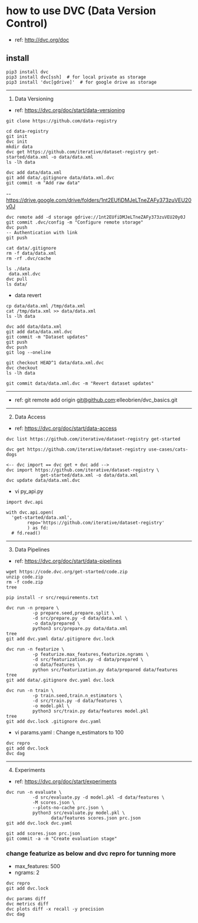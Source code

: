 # how to use DVC (Data Version Control)
- ref: http://dvc.org/doc

## install
```
pip3 install dvc
pip3 install dvc[ssh]  # for local private as storage
pip3 install 'dvc[gdrive]'  # for google drive as storage
```

-----------------------------------
1) Data Versioning
- ref: https://dvc.org/doc/start/data-versioning

```
git clone https://github.com/data-registry
```
```
cd data-registry
git init
dvc init
mkdir data
dvc get https://github.com/iterative/dataset-registry get-started/data.xml -o data/data.xml
ls -lh data
```
```
dvc add data/data.xml
git add data/.gitignore data/data.xml.dvc
git commit -m "Add raw data"
```
-- https://drive.google.com/drive/folders/1nt2EUfiDMJeLTneZAFy373zuVEU20y0J
```
dvc remote add -d storage gdrive://1nt2EUfiDMJeLTneZAFy373zuVEU20y0J
git commit .dvc/config -m "Configure remote storage"
dvc push
-- Authentication with link
git push
```
```
cat data/.gitignore
rm -f data/data.xml
rm -rf .dvc/cache
```
```
ls ./data
 data.xml.dvc
dvc pull
ls data/
```
- data revert
```
cp data/data.xml /tmp/data.xml
cat /tmp/data.xml >> data/data.xml
ls -lh data
```
```
dvc add data/data.xml
git add data/data.xml.dvc
git commit -m "Dataset updates"
git push
dvc push
git log --oneline
```
<!-- two data.xml version exist  -->
<!-- checkout previous version  -->
```
git checkout HEAD^1 data/data.xml.dvc
dvc checkout
ls -lh data

git commit data/data.xml.dvc -m "Revert dataset updates"
```
------------------------------------------------------------

- ref: git remote add origin git@github.com:elleobrien/dvc_basics.git

------------------------------------------------------------
2) Data Access
- ref: https://dvc.org/doc/start/data-access
```
dvc list https://github.com/iterative/dataset-registry get-started
```
```
dvc get https://github.com/iterative/dataset-registry use-cases/cats-dogs
```
```
<-- dvc import == dvc get + dvc add -->
dvc import https://github.com/iterative/dataset-registry \
             get-started/data.xml -o data/data.xml
dvc update data/data.xml.dvc
```

- vi py_api.py
```
import dvc.api

with dvc.api.open(
  'get-started/data.xml',
        repo='https://github.com/iterative/dataset-registry'
        ) as fd:
  # fd.read()
```

------------------------------------------------------------
3) Data Pipelines
- ref: https://dvc.org/doc/start/data-pipelines
```
wget https://code.dvc.org/get-started/code.zip
unzip code.zip
rm -f code.zip
tree
```
```
pip install -r src/requirements.txt
```
```
dvc run -n prepare \
          -p prepare.seed,prepare.split \
          -d src/prepare.py -d data/data.xml \
          -o data/prepared \
          python3 src/prepare.py data/data.xml
tree
git add dvc.yaml data/.gitignore dvc.lock
```
```
dvc run -n featurize \
          -p featurize.max_features,featurize.ngrams \
          -d src/featurization.py -d data/prepared \
          -o data/features \
          python src/featurization.py data/prepared data/features
tree
git add data/.gitignore dvc.yaml dvc.lock
```
```
dvc run -n train \
          -p train.seed,train.n_estimators \
          -d src/train.py -d data/features \
          -o model.pkl \
          python3 src/train.py data/features model.pkl
tree
git add dvc.lock .gitignore dvc.yaml
```

- vi params.yaml 
 : Change n_estimators to 100
```
dvc repro
git add dvc.lock
dvc dag
```
------------------------------------------
4) Experiments
- ref: https://dvc.org/doc/start/experiments
```
dvc run -n evaluate \
          -d src/evaluate.py -d model.pkl -d data/features \
          -M scores.json \
          --plots-no-cache prc.json \
          python3 src/evaluate.py model.pkl \
                 data/features scores.json prc.json
git add dvc.lock dvc.yaml

git add scores.json prc.json
git commit -a -m "Create evaluation stage"
```

### change featurize as below and dvc repro for tunning more
- max_features: 500
- ngrams: 2
```
dvc repro
git add dvc.lock

dvc params diff
dvc metrics diff
dvc plots diff -x recall -y precision
dvc dag
```
